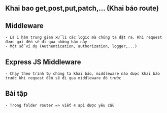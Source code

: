 
## Khai bao get,post,put,patch,... (Khai báo route)

## Middleware

    - Là 1 hàm trung gian xử lí các logic mà chúng ta đặt ra. Khi request được gửi đến sẽ đi qua những hàm này
    - Một số ví dụ (Authentication, authorization, logger,...)

## Express JS Middleware 

    - Chạy theo trình tự chúng ta khai báo, middleware nào được khai báo trước khi request đến sẽ đi qua middleware đó trước


## Bài tập

    - Trong folder router => viết 4 api được yêu cầu